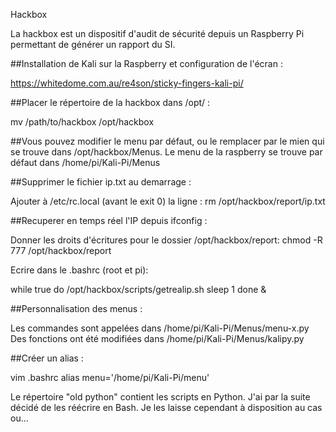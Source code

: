 Hackbox

La hackbox est un dispositif d'audit de sécurité depuis un Raspberry Pi permettant de générer un rapport du SI.

##Installation de Kali sur la Raspberry et configuration de l'écran :

https://whitedome.com.au/re4son/sticky-fingers-kali-pi/

##Placer le répertoire de la hackbox dans /opt/ :

mv /path/to/hackbox /opt/hackbox

##Vous pouvez modifier le menu par défaut, ou le remplacer par le mien qui se trouve dans /opt/hackbox/Menus. Le menu de la raspberry se trouve par défaut dans /home/pi/Kali-Pi/Menus

##Supprimer le fichier ip.txt au demarrage :

Ajouter à /etc/rc.local (avant le exit 0) la ligne : rm /opt/hackbox/report/ip.txt

##Recuperer en temps réel l'IP depuis ifconfig :

Donner les droits d'écritures pour le dossier /opt/hackbox/report: chmod -R 777 /opt/hackbox/report

Ecrire dans le .bashrc (root et pi):

while true do /opt/hackbox/scripts/getrealip.sh sleep 1 done &

##Personnalisation des menus :

Les commandes sont appelées dans /home/pi/Kali-Pi/Menus/menu-x.py Des fonctions ont été modifiées dans /home/pi/Kali-Pi/Menus/kalipy.py

##Créer un alias :

vim .bashrc
  alias menu='/home/pi/Kali-Pi/menu'
  
  
Le répertoire "old python" contient les scripts en Python. J'ai par la suite décidé de les réécrire en Bash.
Je les laisse cependant à disposition au cas ou...
